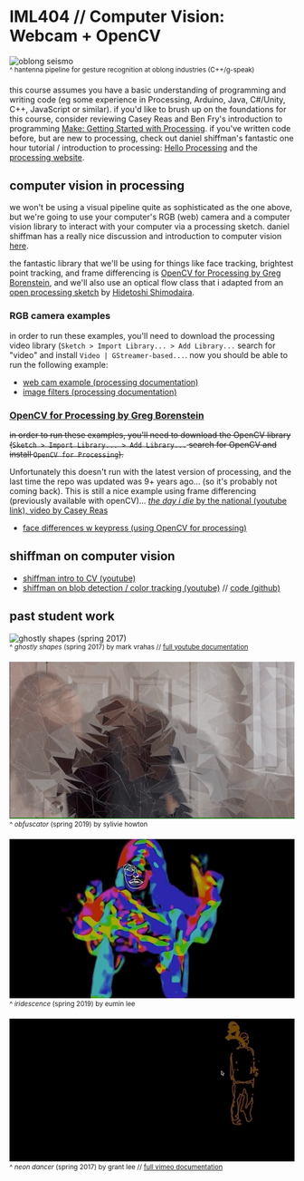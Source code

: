 # IML404 // Computer Vision: Webcam + OpenCV

![oblong seismo](https://github.com/johnbcarpenter/USC_IML404_IMAGES/blob/master/images/seismo-gesture.gif)  
<sup>^ hantenna pipeline for gesture recognition at oblong industries (C++/g-speak)</sup>

this course assumes you have a basic understanding of programming and writing code (eg some experience in Processing, Arduino, Java, C#/Unity, C++, JavaScript or similar). if you'd like to brush up on the foundations for this course, consider reviewing Casey Reas and Ben Fry's introduction to programming [Make: Getting Started with Processing](http://shop.oreilly.com/product/0636920000570.do). if you've written code before, but are new to processing, check out daniel shiffman's fantastic one hour tutorial / introduction to processing: [Hello Processing](http://hello.processing.org) and the [processing website](http://processing.org).

## computer vision in processing
we won't be using a visual pipeline quite as sophisticated as the one above, but we're going to use your computer's RGB (web) camera and a computer vision library to interact with your computer via a processing sketch.  daniel shiffman has a really nice discussion and introduction to computer vision [here](https://www.youtube.com/watch?v=h8tk0hmWB44).

the fantastic library that we'll be using for things like face tracking, brightest point tracking, and frame differencing is [OpenCV for Processing by Greg Borenstein](https://github.com/atduskgreg/opencv-processing), and we'll also use an optical flow class that i adapted from an [open processing sketch](https://www.openprocessing.org/sketch/10435/) by [Hidetoshi Shimodaira](https://vimeo.com/12629933).

### RGB camera examples
in order to run these examples, you'll need to download the processing video library (`Sketch > Import Library... > Add Library...` search for "video" and install `Video | GStreamer-based...`.  now you should be able to run the following example:

- [web cam example (processing documentation)](https://github.com/johnbcarpenter/USC_IML404/tree/master/RGB_CAMERA/Webcam)
- [image filters (processing documentation)](https://www.processing.org/reference/filter_.html)

### [OpenCV for Processing by Greg Borenstein](https://github.com/atduskgreg/opencv-processing)
~~in order to run these examples, you'll need to download the OpenCV library (`Sketch > Import Library... > Add Library...`  search for OpenCV and install `OpenCV for Processing`).~~

Unfortunately this doesn't run with the latest version of processing, and the last time the repo was updated was 9+ years ago... (so it's probably not coming back).  This is still a nice example using frame differencing (previously available with openCV)...
[_the day i die_ by the national (youtube link), video by Casey Reas](https://www.youtube.com/watch?v=GwZvip416NU)  

- [face differences w keypress (using OpenCV for processing)](https://github.com/johnbcarpenter/USC_IML404/tree/master/CODE/PROCESSING/RGB_CAMERA/FaceDiff)

## shiffman on computer vision
- [shiffman intro to CV (youtube)](https://www.youtube.com/watch?v=h8tk0hmWB44)
- [shiffman on blob detection / color tracking (youtube)](https://www.youtube.com/watch?v=ce-2l2wRqO8) // [code (github)](https://github.com/CodingTrain/website/tree/3640cedf9f696402fafe51dae4de998a1ab3ef17/Tutorials/Processing/11_video)

## past student work

![ghostly shapes (spring 2017)](https://github.com/johnbcarpenter/USC_IML404_IMAGES/blob/master/images/ghostly-shapes-spring17.gif)  
<sup>^ _ghostly shapes_ (spring 2017) by mark vrahas // [full youtube documentation](https://www.youtube.com/watch?v=6qYEf4AhuUI)</sup>

![sylivie howton (spring 2019)](https://github.com/johnbcarpenter/USC_IML404_IMAGES/blob/master/images/sylvie-howton-obfuscator-2019.gif)  
<sup>^ _obfuscator_ (spring 2019) by sylivie howton</sup>

![eumin lee (spring 2019)](https://github.com/johnbcarpenter/USC_IML404_IMAGES/blob/master/images/eumin-lee-iridescence-2019.gif)  
<sup>^ _iridescence_ (spring 2019) by eumin lee</sup>

![neon dancer (spring 2017)](https://github.com/johnbcarpenter/USC_IML404_IMAGES/blob/master/images/neon-dancer-spring17.gif)  
<sup>^ _neon dancer_ (spring 2017) by grant lee // [full vimeo documentation](https://vimeo.com/207423025)</sup>
